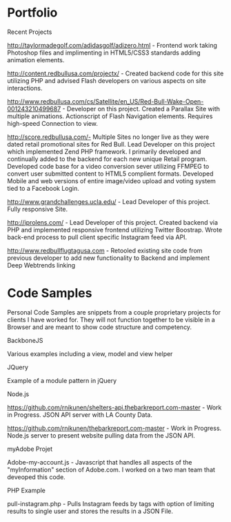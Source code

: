 Portfolio
=============

Recent Projects

http://taylormadegolf.com/adidasgolf/adizero.html - Frontend work taking Photoshop files and implimenting in HTML5/CSS3 standards adding animation elements.

http://content.redbullusa.com/projectx/ - Created backend code for this site utilizing PHP and advised Flash developers on various aspects on site interactions.

http://www.redbullusa.com/cs/Satellite/en_US/Red-Bull-Wake-Open-001243210499687 - Developer on this project. Created a Parallax Site with multiple animations. Actionscript of Flash Navigation elements. Requires high-speed Connection to view.

http://score.redbullusa.com/- Multiple Sites no longer live as they were dated retail promotional sites for Red Bull. Lead Developer on this project which implemented Zend PHP framework.  I primarily developed and continually added to the backend for each new unique Retail program.  Developed code base for a video conversion sever utilizing FFMPEG to convert user submitted content to HTML5 complient formats. Developed Mobile and web versions of entire image/video upload and voting system tied to a Facebook Login.

http://www.grandchallenges.ucla.edu/ - Lead Developer of this project. Fully responsive Site.

http://iprolens.com/ - Lead Developer of this project. Created backend via PHP and implemented responsive frontend utilizing Twitter Boostrap. Wrote back-end process to pull client specific Instagram feed via API. 

http://www.redbullflugtagusa.com - Retooled existing site code from previous developer to add new functionality to Backend and implement Deep Webtrends linking

Code Samples
===============

Personal Code Samples are snippets from a couple proprietary projects for clients I have worked for.  They will not function together to be visible in a Browser and are meant to show code structure and competency.

BackboneJS

Various examples including a view, model and view helper

JQuery

Example of a module pattern in jQuery

Node.js 

https://github.com/rnikunen/shelters-api.thebarkreport.com-master - Work in Progress.  JSON API server with LA County Data.

https://github.com/rnikunen/thebarkreport.com-master - Work in Progress. Node.js server to present website pulling data from the JSON API.

myAdobe Projet

Adobe-my-account.js - Javascript that handles all aspects of the "myInformation" section of Adobe.com. I worked on a two man team that deveoped this code. 

PHP Example

pull-instagram.php - Pulls Instagram feeds by tags with option of limiting results to single user and stores the results in a JSON File.
